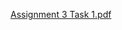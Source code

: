 [Assignment 3 Task 1.pdf](https://github.com/zakwanzamri17/Embedded-System-Design/files/15368735/Assignment.3.Task.1.pdf)
